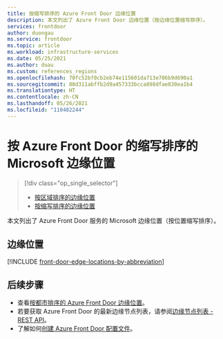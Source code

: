 ```yaml
---
title: 按缩写排序的 Azure Front Door 边缘位置
description: 本文列出了 Azure Front Door 边缘位置（按边缘位置缩写排序）。
services: frontdoor
author: duongau
ms.service: frontdoor
ms.topic: article
ms.workload: infrastructure-services
ms.date: 05/25/2021
ms.author: duau
ms.custom: references_regions
ms.openlocfilehash: 70fc52bf0cb2eb74e115601da713e706b9d690a1
ms.sourcegitcommit: 80d311abffb2d9a457333bcca898dfae830ea1b4
ms.translationtype: HT
ms.contentlocale: zh-CN
ms.lasthandoff: 05/26/2021
ms.locfileid: "110482244"
---
```

# <a name="microsoft-edge-locations-by-abbreviation-for-azure-front-door"></a>按 Azure Front Door 的缩写排序的 Microsoft 边缘位置
> [!div class="op_single_selector"]
> * [按区域排序的边缘位置](edge-locations-by-region.md)
> * [按缩写排序的边缘位置](edge-locations-abbreviation.md)
> 

本文列出了 Azure Front Door 服务的 Microsoft 边缘位置（按位置缩写排序）。

## <a name="edge-locations"></a>边缘位置

[!INCLUDE [front-door-edge-locations-by-abbreviation](../../includes/front-door-edge-locations-by-abbreviation.md)]

## <a name="next-steps"></a>后续步骤

* 查看[按都市排序的 Azure Front Door 边缘位置](edge-locations-by-region.md)。
* 若要获取 Azure Front Door 的最新边缘节点列表，请参阅[边缘节点列表 - REST API](/rest/api/cdn/cdn/edgenodes/list)。
* 了解如何[创建 Azure Front Door 配置文件](quickstart-create-front-door.md)。
